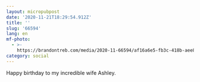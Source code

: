 ```yaml
---
layout: micropubpost
date: '2020-11-21T18:29:54.912Z'
title: ''
slug: '66594'
lang: en
mf-photo:
  - >-
    https://brandontreb.com/media/2020-11-66594/af16a6e5-fb3c-418b-aee8-40575f51db6c.jpeg
category: social
---
```

Happy birthday to my incredible wife Ashley. 
